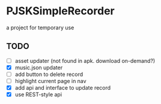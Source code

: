 # PJSKSimpleRecorder

a project for temporary use

## TODO

- [ ] asset updater (not found in apk. download on-demand?)
- [x] music.json updater
- [ ] add button to delete record
- [ ] highlight current page in nav
- [x] add api and interface to update record
- [x] use REST-style api
